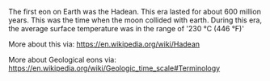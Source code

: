The first eon on Earth was the Hadean. This era lasted for about 600 million years. This was the time when the moon collided with earth. During this era, the average surface temperature was in the range of '230 °C (446 °F)'

More about this via:  https://en.wikipedia.org/wiki/Hadean

More about Geological eons via: https://en.wikipedia.org/wiki/Geologic_time_scale#Terminology


